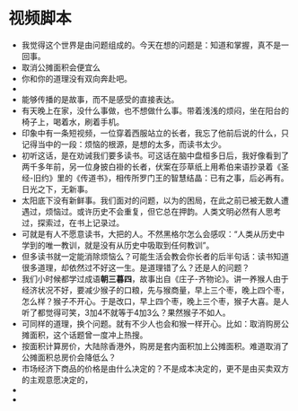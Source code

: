 # 视频脚本
- 我觉得这个世界是由问题组成的。今天在想的问题是：知道和掌握，真不是一回事。
- 取消公摊面积会便宜么
- 你和你的道理没有双向奔赴吧。
-
- 能够传播的是故事，而不是感受的直接表达。
- 有天晚上在家，没什么事做，也不想做什么事。带着浅浅的烦闷，坐在阳台的椅子上，喝着水，刷着手机。
- 印象中有一条短视频，一位穿着西服站立的长者，我忘了他前后说的什么，只记得当中的一段：烦恼的根源，是想的太多，而读书太少。
- 初听这话，是在劝诫我们要多读书。可这话在脑中盘桓多日后，我好像看到了两千多年前，另一位身披白褂的长者，伏案在莎草纸上用希伯来语抄录着《圣经-旧约》里的《传道书》，相传所罗门王的智慧结晶：已有之事，后必再有。日光之下，无新事。
- 太阳底下没有新鲜事。我们面对的问题，以为的困局，在此之前已被无数人遭遇过，烦恼过。或许历史不会重复，但它总在押韵。人类文明必然有人思考过，探索过，在书上记录过。
- 可就是有人不愿意读书，大把的人。不然黑格尔怎么会感叹：“人类从历史中学到的唯一教训，就是没有从历史中吸取到任何教训”。
- 但多读书就一定能消除烦恼么？可能生活会教会你长者的后半句话：读书知道很多道理，却依然过不好这一生。是道理错了么？还是人的问题？
- 我们小时候都学过成语**朝三暮四**，故事出自《庄子-齐物论》。讲一养猴人由于经济状况不好，要减少猴子的口粮，先与猴商量，早上三个枣，晚上四个枣，怎么样？猴子不开心。于是改口，早上四个枣，晚上三个枣，猴子大喜。是人听了都觉得可笑，3加4不就等于4加3么？果然猴子不如人。
- 可同样的道理，换个问题。就有不少人也会和猴一样开心。比如：取消购房公摊面积，这个话题曾一度冲上热搜。
- 按面积计算房价，大陆除香港外，购房是套内面积加上公摊面积。难道取消了公摊面积总房价会降低么？
- 市场经济下商品的价格是由什么决定的？不是成本决定的，更不是由买卖双方的主观意愿决定的，
-
-